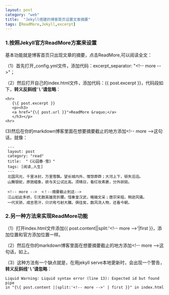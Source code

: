 ```yaml
---
layout: post
category: "web"
title:  "Jekyll搭建的博客首页设置文章摘要"
tags: [ReadMore,Jekyll,excerpt]
---
```

### 1.按照Jekyll官方ReadMore方案来设置

基本功能就是博客首页只出现文章的摘要，点击ReadMore,可以阅读全文：

（1）首先打开_config.yml文件，添加代码：excerpt_separator: "<\!-\- more -\->"；
    
（2）然后打开自己的index.html文件，添加代码：{\{ post.excerpt }}，代码段如下，**转义反斜线‘ \ ’请忽略**：

	<hr>
	   {\{ post.excerpt }}   
	   <p><h3>
	   <a href="{\{ post.url }}">ReadMore &raquo;</a>
	   </h3></p>
	<hr>

<!-- more -->
 (3)然后在你的markdown博客里面在想要摘要截止的地方添加<\!-\- more -\->这句话，就像：

     ---
	 layout: post
     category: "read"
	 title:  "《沁园春·雪》"
	 tags: [阅读,人生]
	 ---
	 北国风光，千里冰封，万里雪飘。望长城内外，惟馀莽莽；大河上下，顿失滔滔。
	 山舞银蛇，原驰蜡象，欲与天公试比高。须晴日，看红妆素裹，分外妖娆。
	
	 <!-- more -->  <！--摘要截止到这-->
	 江山如此多娇，引无数英雄竞折腰。惜秦皇汉武，略输文采；唐宗宋祖，稍逊风骚。
	 一代天骄，成吉思汗，只识弯弓射大雕。俱往矣，数风流人物，还看今朝。

### 2.另一种方法来实现ReadMore功能

（1）打开index.html文件添加{\{ post.content\|\|split:'<\!-\- more -\->'\|first }}，添加位置和官方添加位置一样。

（2）然后在你的markdown博客里面在想要摘要截止的地方添加<\!-\- more -\->这句话，如上。

（3）这种方法有一个缺点就是，在用jekyll serve本地更新时，会出现一个警告，**转义反斜线‘ \ ’请忽略**：

    Liquid Warning: Liquid syntax error (line 13): Expected id but found pipe
	in "{\{ post.content ||split:'<!-- more -->' | first }}" in index.html









